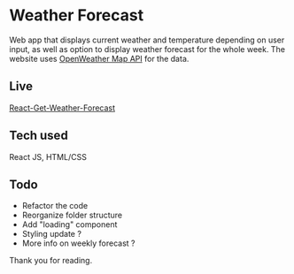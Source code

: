 # Weather Forecast

Web app that displays current weather and temperature depending on user input, as well as option to display weather forecast for the whole week.
The website uses [OpenWeather Map API](https://openweathermap.org/api) for the data.

## Live

[React-Get-Weather-Forecast](https://get-weather-forecast.netlify.app/)

## Tech used

React JS, HTML/CSS

## Todo

- Refactor the code
- Reorganize folder structure
- Add "loading" component
- Styling update ?
- More info on weekly forecast ?

Thank you for reading.
